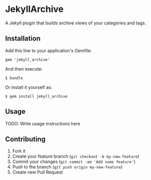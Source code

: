 # JekyllArchive

A Jekyll plugin that builds archive views of your categories and tags. 

## Installation

Add this line to your application's Gemfile:

    gem 'jekyll_archive'

And then execute:

    $ bundle

Or install it yourself as:

    $ gem install jekyll_archive

## Usage

TODO: Write usage instructions here

## Contributing

1. Fork it
2. Create your feature branch (`git checkout -b my-new-feature`)
3. Commit your changes (`git commit -am 'Add some feature'`)
4. Push to the branch (`git push origin my-new-feature`)
5. Create new Pull Request
